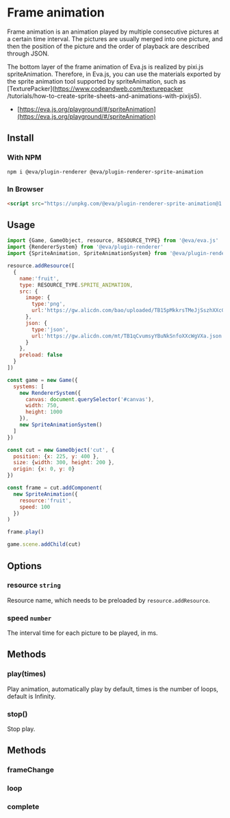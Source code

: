 # Frame animation

Frame animation is an animation played by multiple consecutive pictures at a certain time interval. The pictures are usually merged into one picture, and then the position of the picture and the order of playback are described through JSON.

The bottom layer of the frame animation of Eva.js is realized by pixi.js spriteAnimation. Therefore, in Eva.js, you can use the materials exported by the sprite animation tool supported by spriteAnimation, such as [TexturePacker](https://www.codeandweb.com/texturepacker /tutorials/how-to-create-sprite-sheets-and-animations-with-pixijs5).

- [https://eva.js.org/playground/#/spriteAnimation](https://eva.js.org/playground/#/spriteAnimation)

## Install

### With NPM
```bash
npm i @eva/plugin-renderer @eva/plugin-renderer-sprite-animation
```

### In Browser
```html
<script src="https://unpkg.com/@eva/plugin-renderer-sprite-animation@1.0.x/dist/EVA.plugin.renderer.spriteAnimation.min.js"></script>
```

## Usage

```js
import {Game, GameObject, resource, RESOURCE_TYPE} from '@eva/eva.js'
import {RendererSystem} from '@eva/plugin-renderer'
import {SpriteAnimation, SpriteAnimationSystem} from '@eva/plugin-renderer-sprite-animation'

resource.addResource([
  {
    name:'fruit',
    type: RESOURCE_TYPE.SPRITE_ANIMATION,
    src: {
      image: {
        type:'png',
        url:'https://gw.alicdn.com/bao/uploaded/TB15pMkkrsTMeJjSszhXXcGCFXa-377-1070.png'
      },
      json: {
        type:'json',
        url:'https://gw.alicdn.com/mt/TB1qCvumsyYBuNkSnfoXXcWgVXa.json'
      }
    },
    preload: false
  }
])

const game = new Game({
  systems: [
    new RendererSystem({
      canvas: document.querySelector('#canvas'),
      width: 750,
      height: 1000
    }),
    new SpriteAnimationSystem()
  ]
})

const cut = new GameObject('cut', {
  position: {x: 225, y: 400 },
  size: {width: 300, height: 200 },
  origin: {x: 0, y: 0}
})

const frame = cut.addComponent(
  new SpriteAnimation({
    resource:'fruit',
    speed: 100
  })
)

frame.play()

game.scene.addChild(cut)
```

## Options

### resource `string`

Resource name, which needs to be preloaded by `resource.addResource`.

### speed `number`

The interval time for each picture to be played, in ms.

## Methods

### play(times)

Play animation, automatically play by default, times is the number of loops, default is Infinity.

### stop()

Stop play.

## Methods
### frameChange
### loop
### complete

<br/>
<br/>
<br/>
<br/>
<br/>